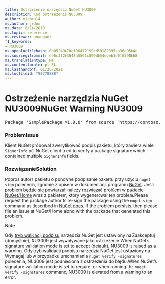 ```yaml
---
title: Ostrzeżenie narzędzia NuGet NU3009
description: Kod ostrzeżenia NU3009
author: mishra14
ms.author: jodou
ms.date: 8/16/2018
ms.topic: reference
ms.reviewer: anangaur
f1_keywords:
- NU3009
ms.openlocfilehash: 0b05249670cf96472199ed50182395ea36e9504c
ms.sourcegitcommit: ee6c3f203648a5561c809db54ebeb1d0f0598b68
ms.translationtype: MT
ms.contentlocale: pl-PL
ms.lasthandoff: 01/26/2021
ms.locfileid: "98778888"
---
```

# <a name="nuget-warning-nu3009"></a><span data-ttu-id="f83c0-103">Ostrzeżenie narzędzia NuGet NU3009</span><span class="sxs-lookup"><span data-stu-id="f83c0-103">NuGet Warning NU3009</span></span>

<pre>Package 'SamplePackage v1.0.0' from source 'https://contoso.com/index.json': The package signature file does not contain exactly one primary signature.</pre>

### <a name="issue"></a><span data-ttu-id="f83c0-104">Problem</span><span class="sxs-lookup"><span data-stu-id="f83c0-104">Issue</span></span>

<span data-ttu-id="f83c0-105">Klient NuGet próbował zweryfikować podpis pakietu, który zawiera wiele `SignerInfo` pól.</span><span class="sxs-lookup"><span data-stu-id="f83c0-105">NuGet client tried to verify a package signature which contained multiple `SignerInfo` fields.</span></span>


### <a name="solution"></a><span data-ttu-id="f83c0-106">Rozwiązanie</span><span class="sxs-lookup"><span data-stu-id="f83c0-106">Solution</span></span>

<span data-ttu-id="f83c0-107">Poproś autora pakietu o ponowne podpisanie pakietu przy użyciu `nuget sign` polecenia, zgodnie z opisem w dokumentacji programu [NuGet](../../create-packages/sign-a-package.md). Jeśli problem będzie się powtarzał, należy rozwiązać problem w pakiecie [NuGet/Home](https://github.com/NuGet/Home/issues) wraz z pakietem, który wygenerował ten problem.</span><span class="sxs-lookup"><span data-stu-id="f83c0-107">Please request the package author to re-sign the package using the `nuget sign` command as described in [NuGet docs](../../create-packages/sign-a-package.md). If the problem persists, then please file an issue at [NuGet/Home](https://github.com/NuGet/Home/issues) along with the package that generated this problem.</span></span>


> [!Note]
> <span data-ttu-id="f83c0-108">Gdy [tryb walidacji podpisu](../../consume-packages/installing-signed-packages.md#configure-package-signature-requirements) narzędzia NuGet jest ustawiony na Zaakceptuj (domyślnie), NU3009 jest wywoływane jako ostrzeżenie.</span><span class="sxs-lookup"><span data-stu-id="f83c0-108">When NuGet’s [signature validation mode](../../consume-packages/installing-signed-packages.md#configure-package-signature-requirements) is set to accept (default), NU3009 is raised as a warning.</span></span> <span data-ttu-id="f83c0-109">Gdy tryb walidacji podpisu narzędzia NuGet jest ustawiony na Wymagaj lub w przypadku uruchamiania `nuget verify -signatures` polecenia, NU3009 jest podniesiona z ostrzeżenia do błędu.</span><span class="sxs-lookup"><span data-stu-id="f83c0-109">When NuGet’s signature validation mode is set to require, or when running the `nuget verify -signatures` command, NU3009 is elevated from a warning to an error.</span></span> 
